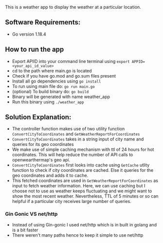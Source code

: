 This is a weather app to display the weather at a particular location.

## Software Requirements:
* Go version 1.18.4

## How to run the app
* Export APIID into your command line terminal using `export APPID=<your_api_id_value>`
* cd to the path where main.go is located
* Check if you have go.mod and go.sum files present
* Install all go dependencies using `go install`
* To run using main file do: `go run main.go`
* (optional) To build binary do: `go build`
* Binary will be generated with name weather_app 
* Run this binary using `./weather_app` 

## Solution Explanation:
* The controller function makes use of two utility function `ConvertCityToCoordinates` and `GetWeatherReportForCoordinates`
* `ConvertCityToCoordinates` takes in a string input of city name and queries for its geo coordinates
*  We make use of simple caching mechanism with ttl of 24 hours for hot coordinates. This will help reduce the number of API calls to openwearthermap's geo api. 
* `ConvertCityToCoordinates` first looks into cache using `GetCache` utlity function to check if city coordinates are cached. Else it queries for the geo coordinates and adds it to cache.
* This fetched coordinates are used in `GetWeatherReportForCoordinates` as input to fetch weather information. Here, we can use caching but I choose not to use as weather keeps fluctuating and we might want to show the most recent weather. Nevertheless, TTL of 5 minutes or so can helpful if a particular city receives large number of queries. 

### Gin Gonic VS net/http
* Instead of using Gin-gonic I used net/http which is in built in golang and is a bit faster
* There weren't many paths hence to keep it simple to use net/http

